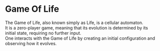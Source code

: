 # Game Of Life
The Game of Life, also known simply as Life, is a cellular automaton.\
It is a zero-player game, meaning that its evolution is determined by its initial state, requiring no further input.<br />
One interacts with the Game of Life by creating an initial configuration and observing how it evolves.
